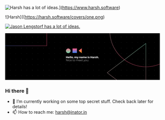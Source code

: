 ![Harsh has a lot of ideas.](https://harsh.software/covers/one.png)](https://www.harsh.software)

![Harsh]((https://harsh.software/covers/one.png)

[![Jason Lengstorf has a lot of ideas.](https://harsh.software/covers/one.png)](https://www.jason.af)

![GitHub Logo](/images/cover.png)

### Hi there 👋

- 🔭 I’m currently working on some top secret stuff. Check back later for details!
- 📫 How to reach me: harsh@inator.in

<!--
**harshsaver/harshsaver** is a ✨ _special_ ✨ repository because its `README.md` (this file) appears on your GitHub profile.

Here are some ideas to get you started:

- 🔭 I’m currently working on ...
- 🌱 I’m currently learning ...
- 👯 I’m looking to collaborate on ...
- 🤔 I’m looking for help with ...
- 💬 Ask me about ...
- 📫 How to reach me: ...
- 😄 Pronouns: ...
- ⚡ Fun fact: ...

![Harsh's github stats](https://github-readme-stats.vercel.app/api?username=harshsaver&hide_border=true&show_icons=true)
-->
